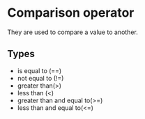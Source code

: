 # Comparison operator
They are used to compare a value to another. 
## Types
- is equal to (==)
- not equal to (!=)
- greater than(>)
- less than (<)
- greater than and equal to(>=)
- less than and equal to(<=)